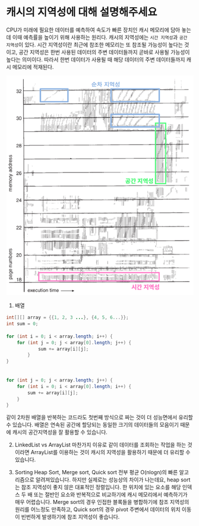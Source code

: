 # 캐시의 지역성에 대해 설명해주세요

CPU가 미래에 필요한 데이터를 예측하여 속도가 빠른 장치인 캐시 메모리에 담아 놓는데 이때 예측률을 높이기 위해 사용하는 원리다.
캐시의 지역성에는 `시간 지역성`과 `공간 지역성`이 있다.
시간 지역성이란 최근에 참조한 메모리는 또 참조될 가능성이 높다는 것이고, 공간 지역성은 한번 사용된 데이터의 주변 데이터들까지 곧바로 사용될 가능성이 높다는 의미이다.
따라서 한번 데이터가 사용될 때 해당 데이터의 주변 데이터들까지 캐시 메모리에 적재된다.

![img_1.png](img_1.png)

1. 배열
```java
int[][] array = {{1, 2, 3 ...}, {4, 5, 6...}};
int sum = 0;

for (int i = 0; i < array.length; i++) {
    for (int j = 0; j < array[0].length; j++) {
            sum += array[i][j];
        }
}


for (int j = 0; j < array.length; j++) {
    for (int i = 0; i < array[0].length; i++) {
        sum += array[i][j];
    }
}
```

같이 2차원 배열을 반복하는 코드라도 첫번째 방식으로 짜는 것이 더 성능면에서 유리할 수 있습니다. 배열은 연속된 공간에 할당되는 동일한 크기의 데이터들의 모음이기 때문에 캐시의 공간지역성을 잘 활용할 수 있습니다.

2. LinkedList vs ArrayList
   마찬가지 이유로 같이 데이터를 조회하는 작업을 하는 것이라면 ArrayList를 이용하는 것이 캐시의 지역성을 활용하기 때문에 더 유리할 수 있습니다.

3. Sorting
   Heap Sort, Merge sort, Quick sort 전부 평균 O(nlogn)의 빠른 알고리즘으로 알려져있습니다.
   하지만 실제로는 성능상의 차이가 나는데요, heap sort는 참조 지역성이 좋지 않은 대표적인 정렬입니다. 한 위치에 있는 요소를 해당 인덱스 두 배 또는 절반인 요소와 반복적으로 비교하기에 캐시 메모리에서 예측하기가 매우 어렵습니다.
   Merge sort의 경우 인접한 블록들을 병합하기에 참조 지역성의 원리를 어느정도 만족하고, Quick sort의 경우 pivot 주변에서 데이터의 위치 이동이 빈번하게 발생하기에 참조 지역성이 좋습니다.
